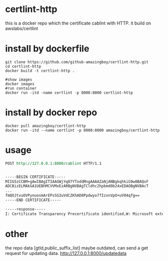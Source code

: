 # certlint-http
this is a docker repo which the certificate cablint with HTTP. it build on awslabs/certlint
# install by dockerfile
``` shell
git clone https://github.com/github-amazingboy/certlint-http.git
cd certlint-http
docker build -t certlint-http .

#show images
docker images
#run container
docker run -itd -name certlint -p 8000:8000 certlint-http
```
# install by docker repo
``` shell
docker pull amazingboy/certlint-http
docker run -itd --name certlint -p 8000:8000 amazingboy/certlint-http
```

# usage
```rest
POST http://127.0.0.1:8000/cablint HTTP/1.1


-----BEGIN CERTIFICATE-----
MIIG5zCCBM+gAwIBAgITIAAGWjYq07YToddMngAAAAZaNjANBgkqhkiG9w0BAQsF
ADCBizELMAkGA1UEBhMCVVMxEzARBgNVBAgTCldhc2hpbmd0b24xEDAOBgNVBAcT
...
fmQOJtvuOVPynuosmArEPsSG3uVdCZKhAD8Ppdwyo7fIzxnVpO+uV04qfg==
-----END CERTIFICATE-----

-----response-----
I: Certificate Transparency Precertificate identified,W: Microsoft extension 1.3.6.1.4.1.311.21.10 treated as opaque extension,W: Microsoft extension 1.3.6.1.4.1.311.21.7 treated as opaque extension,W: Extension should be critical for KeyUsage,I: TLS Server certificate identified
```

# other
the repo data [gtld,public_suffix_list] maybe outdated, can send a get request for updating data.
http://127.0.0.1:8000/updatedata

